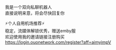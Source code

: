 我是一个双向私聊机器人<br>
直接说明来意，将会尽快回复你<br>

⚡️个人自用机场推荐⚡️<br>
稳定，流媒体解锁优秀，赠送emby服<br>
欢迎使用我的邀请链接注册购买<br>
https://login.ouonetwork.com/register?aff=aimyimpV
